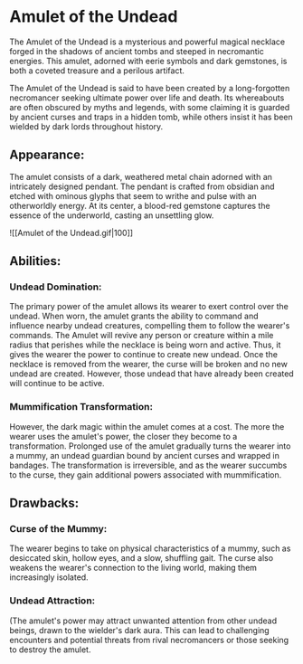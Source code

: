 
# Amulet of the Undead

The Amulet of the Undead is a mysterious and powerful magical necklace forged in the shadows of ancient tombs and steeped in necromantic energies. This amulet, adorned with eerie symbols and dark gemstones, is both a coveted treasure and a perilous artifact.

The Amulet of the Undead is said to have been created by a long-forgotten necromancer seeking ultimate power over life and death. Its whereabouts are often obscured by myths and legends, with some claiming it is guarded by ancient curses and traps in a hidden tomb, while others insist it has been wielded by dark lords throughout history.

## Appearance: 
The amulet consists of a dark, weathered metal chain adorned with an intricately designed pendant. The pendant is crafted from obsidian and etched with ominous glyphs that seem to writhe and pulse with an otherworldly energy. At its center, a blood-red gemstone captures the essence of the underworld, casting an unsettling glow. 

 ![[Amulet of the Undead.gif|100]]


## Abilities:

### Undead Domination:

The primary power of the amulet allows its wearer to exert control over the undead. When worn, the amulet grants the ability to command and influence nearby undead creatures, compelling them to follow the wearer's commands. The Amulet will revive any person or creature within a mile radius that perishes while the necklace is being worn and active. Thus, it gives the wearer the power to continue to create new undead. Once the necklace is removed from the wearer, the curse will be broken and no new undead are created. However, those undead that have already been created will continue to be active.

### Mummification Transformation:

However, the dark magic within the amulet comes at a cost. The more the wearer uses the amulet's power, the closer they become to a transformation. Prolonged use of the amulet gradually turns the wearer into a mummy, an undead guardian bound by ancient curses and wrapped in bandages. The transformation is irreversible, and as the wearer succumbs to the curse, they gain additional powers associated with mummification.

## Drawbacks:

### Curse of the Mummy:

The wearer begins to take on physical characteristics of a mummy, such as desiccated skin, hollow eyes, and a slow, shuffling gait. The curse also weakens the wearer's connection to the living world, making them increasingly isolated.

### Undead Attraction:

(The amulet's power may attract unwanted attention from other undead beings, drawn to the wielder's dark aura. This can lead to challenging encounters and potential threats from rival necromancers or those seeking to destroy the amulet.